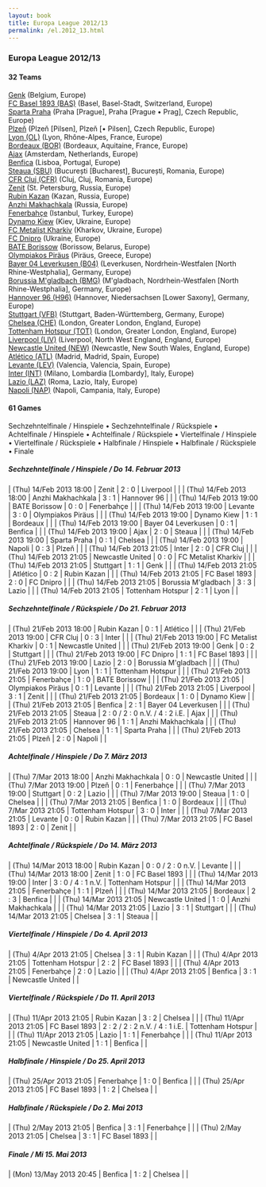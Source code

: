 ```yaml
---
layout: book
title: Europa League 2012/13
permalink: /el.2012_13.html
---
```



### Europa League 2012/13


#### 32 Teams


[Genk](be.html#genk)  (Belgium, Europe) <br>
[FC Basel 1893 (BAS)](ch.html#basel)  (Basel, Basel-Stadt, Switzerland, Europe) <br>
[Sparta Praha](cz.html#praha)  (Praha [Prague], Praha [Prague • Prag], Czech Republic, Europe) <br>
[Plzeň](cz.html#plzen)  (Plzeň [Pilsen], Plzeň [• Pilsen], Czech Republic, Europe) <br>
[Lyon (OL)](fr.html#lyon)  (Lyon, Rhône-Alpes, France, Europe) <br>
[Bordeaux (BOR)](fr.html#bordeaux)  (Bordeaux, Aquitaine, France, Europe) <br>
[Ajax](nl.html#ajax)  (Amsterdam, Netherlands, Europe) <br>
[Benfica](pt.html#benfica)  (Lisboa, Portugal, Europe) <br>
[Steaua (SBU)](ro.html#steaua)  (București [Bucharest], București, Romania, Europe) <br>
[CFR Cluj (CFR)](ro.html#cfrcluj)  (Cluj, Cluj, Romania, Europe) <br>
[Zenit](ru.html#zenit)  (St. Petersburg, Russia, Europe) <br>
[Rubin Kazan](ru.html#rubinkazan)  (Kazan, Russia, Europe) <br>
[Anzhi Makhachkala](ru.html#anzhi)  (Russia, Europe) <br>
[Fenerbahçe](tr.html#fenerbahce)  (Istanbul, Turkey, Europe) <br>
[Dynamo Kiew](ua.html#kiew)  (Kiev, Ukraine, Europe) <br>
[FC Metalist Kharkiv](ua.html#metalist)  (Kharkov, Ukraine, Europe) <br>
[FC Dnipro](ua.html#dnipro)  (Ukraine, Europe) <br>
[BATE Borissow](by.html#borissow)  (Borissow, Belarus, Europe) <br>
[Olympiakos Piräus](gr.html#olympiacos)  (Piräus, Greece, Europe) <br>
[Bayer 04 Leverkusen (B04)](de.html#leverkusen)  (Leverkusen, Nordrhein-Westfalen [North Rhine-Westphalia], Germany, Europe) <br>
[Borussia M'gladbach (BMG)](de.html#mgladbach)  (M'gladbach, Nordrhein-Westfalen [North Rhine-Westphalia], Germany, Europe) <br>
[Hannover 96 (H96)](de.html#hannover)  (Hannover, Niedersachsen [Lower Saxony], Germany, Europe) <br>
[Stuttgart (VFB)](de.html#stuttgart)  (Stuttgart, Baden-Württemberg, Germany, Europe) <br>
[Chelsea (CHE)](en.html#chelsea)  (London, Greater London, England, Europe) <br>
[Tottenham Hotspur (TOT)](en.html#tottenham)  (London, Greater London, England, Europe) <br>
[Liverpool (LIV)](en.html#liverpool)  (Liverpool, North West England, England, Europe) <br>
[Newcastle United (NEW)](en.html#newcastle)  (Newcastle, New South Wales, England, Europe) <br>
[Atlético (ATL)](es.html#atletico)  (Madrid, Madrid, Spain, Europe) <br>
[Levante (LEV)](es.html#levante)  (Valencia, Valencia, Spain, Europe) <br>
[Inter (INT)](it.html#inter)  (Milano, Lombardia [Lombardy], Italy, Europe) <br>
[Lazio (LAZ)](it.html#lazio)  (Roma, Lazio, Italy, Europe) <br>
[Napoli (NAP)](it.html#napoli)  (Napoli, Campania, Italy, Europe) <br>



 



#### 61 Games

 Sechzehntelfinale / Hinspiele •  Sechzehntelfinale / Rückspiele •  Achtelfinale / Hinspiele •  Achtelfinale / Rückspiele •  Viertelfinale / Hinspiele •  Viertelfinale / Rückspiele •  Halbfinale    / Hinspiele •  Halbfinale    / Rückspiele •  Finale



##### Sechzehntelfinale / Hinspiele  / Do 14. Februar 2013


| (Thu) 14/Feb 2013 18:00 | Zenit | 2 : 0 | Liverpool |  |
| (Thu) 14/Feb 2013 18:00 | Anzhi Makhachkala | 3 : 1 | Hannover 96 |  |
| (Thu) 14/Feb 2013 19:00 | BATE Borissow | 0 : 0 | Fenerbahçe |  |
| (Thu) 14/Feb 2013 19:00 | Levante | 3 : 0 | Olympiakos Piräus |  |
| (Thu) 14/Feb 2013 19:00 | Dynamo Kiew | 1 : 1 | Bordeaux |  |
| (Thu) 14/Feb 2013 19:00 | Bayer 04 Leverkusen | 0 : 1 | Benfica |  |
| (Thu) 14/Feb 2013 19:00 | Ajax | 2 : 0 | Steaua |  |
| (Thu) 14/Feb 2013 19:00 | Sparta Praha | 0 : 1 | Chelsea |  |
| (Thu) 14/Feb 2013 19:00 | Napoli | 0 : 3 | Plzeň |  |
| (Thu) 14/Feb 2013 21:05 | Inter | 2 : 0 | CFR Cluj |  |
| (Thu) 14/Feb 2013 21:05 | Newcastle United | 0 : 0 | FC Metalist Kharkiv |  |
| (Thu) 14/Feb 2013 21:05 | Stuttgart | 1 : 1 | Genk |  |
| (Thu) 14/Feb 2013 21:05 | Atlético | 0 : 2 | Rubin Kazan |  |
| (Thu) 14/Feb 2013 21:05 | FC Basel 1893 | 2 : 0 | FC Dnipro |  |
| (Thu) 14/Feb 2013 21:05 | Borussia M'gladbach | 3 : 3 | Lazio |  |
| (Thu) 14/Feb 2013 21:05 | Tottenham Hotspur | 2 : 1 | Lyon |  |

##### Sechzehntelfinale / Rückspiele  / Do 21. Februar 2013


| (Thu) 21/Feb 2013 18:00 | Rubin Kazan | 0 : 1 | Atlético |  |
| (Thu) 21/Feb 2013 19:00 | CFR Cluj | 0 : 3 | Inter |  |
| (Thu) 21/Feb 2013 19:00 | FC Metalist Kharkiv | 0 : 1 | Newcastle United |  |
| (Thu) 21/Feb 2013 19:00 | Genk | 0 : 2 | Stuttgart |  |
| (Thu) 21/Feb 2013 19:00 | FC Dnipro | 1 : 1 | FC Basel 1893 |  |
| (Thu) 21/Feb 2013 19:00 | Lazio | 2 : 0 | Borussia M'gladbach |  |
| (Thu) 21/Feb 2013 19:00 | Lyon | 1 : 1 | Tottenham Hotspur |  |
| (Thu) 21/Feb 2013 21:05 | Fenerbahçe | 1 : 0 | BATE Borissow |  |
| (Thu) 21/Feb 2013 21:05 | Olympiakos Piräus | 0 : 1 | Levante |  |
| (Thu) 21/Feb 2013 21:05 | Liverpool | 3 : 1 | Zenit |  |
| (Thu) 21/Feb 2013 21:05 | Bordeaux | 1 : 0 | Dynamo Kiew |  |
| (Thu) 21/Feb 2013 21:05 | Benfica | 2 : 1 | Bayer 04 Leverkusen |  |
| (Thu) 21/Feb 2013 21:05 | Steaua | 2 : 0 / 2 : 0 n.V. / 4 : 2 i.E. | Ajax |  |
| (Thu) 21/Feb 2013 21:05 | Hannover 96 | 1 : 1 | Anzhi Makhachkala |  |
| (Thu) 21/Feb 2013 21:05 | Chelsea | 1 : 1 | Sparta Praha |  |
| (Thu) 21/Feb 2013 21:05 | Plzeň | 2 : 0 | Napoli |  |

##### Achtelfinale / Hinspiele  / Do  7. März 2013


| (Thu) 7/Mar 2013 18:00 | Anzhi Makhachkala | 0 : 0 | Newcastle United |  |
| (Thu) 7/Mar 2013 19:00 | Plzeň | 0 : 1 | Fenerbahçe |  |
| (Thu) 7/Mar 2013 19:00 | Stuttgart | 0 : 2 | Lazio |  |
| (Thu) 7/Mar 2013 19:00 | Steaua | 1 : 0 | Chelsea |  |
| (Thu) 7/Mar 2013 21:05 | Benfica | 1 : 0 | Bordeaux |  |
| (Thu) 7/Mar 2013 21:05 | Tottenham Hotspur | 3 : 0 | Inter |  |
| (Thu) 7/Mar 2013 21:05 | Levante | 0 : 0 | Rubin Kazan |  |
| (Thu) 7/Mar 2013 21:05 | FC Basel 1893 | 2 : 0 | Zenit |  |

##### Achtelfinale / Rückspiele  / Do 14. März 2013


| (Thu) 14/Mar 2013 18:00 | Rubin Kazan | 0 : 0 / 2 : 0 n.V. | Levante |  |
| (Thu) 14/Mar 2013 18:00 | Zenit | 1 : 0 | FC Basel 1893 |  |
| (Thu) 14/Mar 2013 19:00 | Inter | 3 : 0 / 4 : 1 n.V. | Tottenham Hotspur |  |
| (Thu) 14/Mar 2013 21:05 | Fenerbahçe | 1 : 1 | Plzeň |  |
| (Thu) 14/Mar 2013 21:05 | Bordeaux | 2 : 3 | Benfica |  |
| (Thu) 14/Mar 2013 21:05 | Newcastle United | 1 : 0 | Anzhi Makhachkala |  |
| (Thu) 14/Mar 2013 21:05 | Lazio | 3 : 1 | Stuttgart |  |
| (Thu) 14/Mar 2013 21:05 | Chelsea | 3 : 1 | Steaua |  |

##### Viertelfinale / Hinspiele  / Do  4. April 2013


| (Thu) 4/Apr 2013 21:05 | Chelsea | 3 : 1 | Rubin Kazan |  |
| (Thu) 4/Apr 2013 21:05 | Tottenham Hotspur | 2 : 2 | FC Basel 1893 |  |
| (Thu) 4/Apr 2013 21:05 | Fenerbahçe | 2 : 0 | Lazio |  |
| (Thu) 4/Apr 2013 21:05 | Benfica | 3 : 1 | Newcastle United |  |

##### Viertelfinale / Rückspiele  / Do 11. April 2013


| (Thu) 11/Apr 2013 21:05 | Rubin Kazan | 3 : 2 | Chelsea |  |
| (Thu) 11/Apr 2013 21:05 | FC Basel 1893 | 2 : 2 / 2 : 2 n.V. / 4 : 1 i.E. | Tottenham Hotspur |  |
| (Thu) 11/Apr 2013 21:05 | Lazio | 1 : 1 | Fenerbahçe |  |
| (Thu) 11/Apr 2013 21:05 | Newcastle United | 1 : 1 | Benfica |  |

##### Halbfinale    / Hinspiele  / Do  25. April 2013


| (Thu) 25/Apr 2013 21:05 | Fenerbahçe | 1 : 0 | Benfica |  |
| (Thu) 25/Apr 2013 21:05 | FC Basel 1893 | 1 : 2 | Chelsea |  |

##### Halbfinale    / Rückspiele  / Do  2. Mai 2013


| (Thu) 2/May 2013 21:05 | Benfica | 3 : 1 | Fenerbahçe |  |
| (Thu) 2/May 2013 21:05 | Chelsea | 3 : 1 | FC Basel 1893 |  |

##### Finale  / Mi  15. Mai 2013


| (Mon) 13/May 2013 20:45 | Benfica | 1 : 2 | Chelsea |  |
